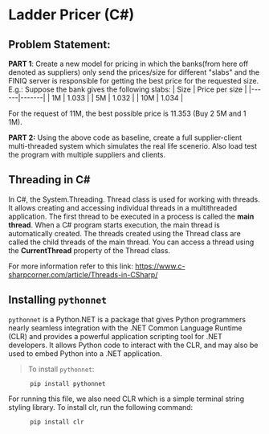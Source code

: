 # Ladder Pricer (C#)
## Problem Statement:

**PART 1**: Create a new model for pricing in which the banks(from here off denoted as suppliers) only send the prices/size for different "slabs" and the FINIQ server is responsible for getting the best price for the requested size.
E.g.: Suppose the bank gives the following slabs:
| Size | Price per size |
|------|-------|
| 1M | 1.033 |
| 5M | 1.032 |
| 10M | 1.034 |

For the request of 11M, the best possible price is 11.353 (Buy 2 5M and 1 1M).

**PART 2:** Using the above code as baseline, create a full supplier-client multi-threaded system which simulates the real life scenerio. Also load test the program with multiple suppliers and clients.

## Threading in C#
In C#, the System.Threading. Thread class is used for working with threads. It allows creating and accessing individual threads in a multithreaded application. The first thread to be executed in a process is called the **main thread**. When a C# program starts execution, the main thread is automatically created. The threads created using the Thread class are called the child threads of the main thread. You can access a thread using the **CurrentThread** property of the Thread class.

For more information refer to this link: https://www.c-sharpcorner.com/article/Threads-in-CSharp/

## Installing `pythonnet`
`pythonnet` is a Python.NET is a package that gives Python programmers nearly seamless integration with the .NET Common Language Runtime (CLR) and provides a powerful application scripting tool for .NET developers. It allows Python code to interact with the CLR, and may also be used to embed Python into a .NET application.

> To install `pythonnet`:

          pip install pythonnet

For running this file, we also need CLR which is a simple terminal string styling library. To install clr, run the following command:

          pip install clr
